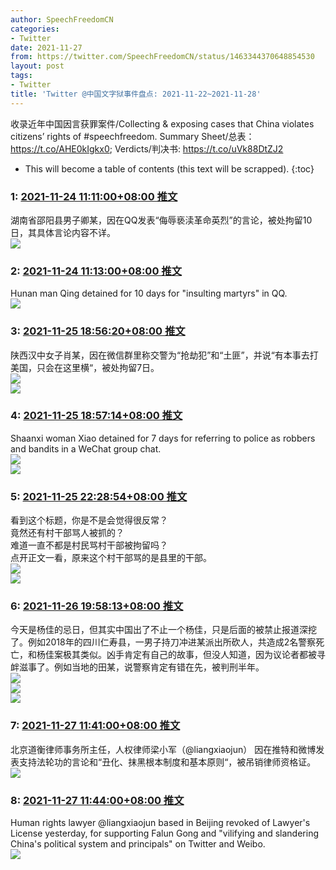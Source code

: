 ```yaml
---
author: SpeechFreedomCN
categories:
- Twitter
date: 2021-11-27
from: https://twitter.com/SpeechFreedomCN/status/1463344370648854530
layout: post
tags:
- Twitter
title: 'Twitter @中国文字狱事件盘点: 2021-11-22~2021-11-28'
---
```


收录近年中国因言获罪案件/Collecting & exposing cases that China violates citizens’ rights of #speechfreedom. Summary Sheet/总表：https://t.co/AHE0kIgkx0; Verdicts/判决书: https://t.co/uVk88DtZJ2 

* This will become a table of contents (this text will be scrapped).
{:toc}

### 1: [2021-11-24 11:11:00+08:00 推文](https://twitter.com/SpeechFreedomCN/status/1463344370648854530)

湖南省邵阳县男子卿某，因在QQ发表“侮辱亵渎革命英烈”的言论，被处拘留10日，其具体言论内容不详。<br><img style src="https://pbs.twimg.com/media/FE6hMXPX0AYDrYK?format=jpg&name=orig" referrerpolicy="no-referrer">

### 2: [2021-11-24 11:13:00+08:00 推文](https://twitter.com/SpeechFreedomCN/status/1463344873977917445)

Hunan man Qing detained for 10 days for "insulting martyrs" in QQ.<br><img style="" src="https://pbs.twimg.com/media/FE6hd4WXsAERgv2?format=jpg&name=orig" referrerpolicy="no-referrer">

### 3: [2021-11-25 18:56:20+08:00 推文](https://twitter.com/SpeechFreedomCN/status/1463823862999756801)

陕西汉中女子肖某，因在微信群里称交警为“抢劫犯”和“土匪”，并说“有本事去打美国，只会在这里横“，被处拘留7日。<br><img style src="https://pbs.twimg.com/media/FFCMBcpWQAUXO7s?format=jpg&name=orig" referrerpolicy="no-referrer"><br><img style src="https://pbs.twimg.com/media/FFCMBcvXsAcfg3Y?format=jpg&name=orig" referrerpolicy="no-referrer">

### 4: [2021-11-25 18:57:14+08:00 推文](https://twitter.com/SpeechFreedomCN/status/1463824091853504514)

Shaanxi woman Xiao detained for 7 days for referring to police as robbers and bandits in a WeChat group chat.<br><img style="" src="https://pbs.twimg.com/media/FFCMGb4XMAAzrNE?format=jpg&name=orig" referrerpolicy="no-referrer"><br><img style="" src="https://pbs.twimg.com/media/FFCMG7pXIAQADzq?format=jpg&name=orig" referrerpolicy="no-referrer">

### 5: [2021-11-25 22:28:54+08:00 推文](https://twitter.com/SpeechFreedomCN/status/1463877359334006791)

看到这个标题，你是不是会觉得很反常？<br>竟然还有村干部骂人被抓的？<br>难道一直不都是村民骂村干部被拘留吗？<br>点开正文一看，原来这个村干部骂的是县里的干部。<br><img style="" src="https://pbs.twimg.com/media/FFC8TVGWYAYsmai?format=jpg&name=orig" referrerpolicy="no-referrer"><br><img style="" src="https://pbs.twimg.com/media/FFC8UUPXoAgWaVq?format=jpg&name=orig" referrerpolicy="no-referrer">

### 6: [2021-11-26 19:58:13+08:00 推文](https://twitter.com/SpeechFreedomCN/status/1464201824437743617)

今天是杨佳的忌日，但其实中国出了不止一个杨佳，只是后面的被禁止报道深挖了。例如2018年的四川仁寿县，一男子持刀冲进某派出所砍人，共造成2名警察死亡，和杨佳案极其类似。凶手肯定有自己的故事，但没人知道，因为议论者都被寻衅滋事了。例如当地的田某，说警察肯定有错在先，被判刑半年。<br><img style="" src="https://pbs.twimg.com/media/FFHhwrGWUAM94ho?format=png&name=orig" referrerpolicy="no-referrer"><br><img style="" src="https://pbs.twimg.com/media/FFHh0d_XwB851I8?format=jpg&name=orig" referrerpolicy="no-referrer"><br><img style="" src="https://pbs.twimg.com/media/FFHh2uYXwBQAVY1?format=jpg&name=orig" referrerpolicy="no-referrer">

### 7: [2021-11-27 11:41:00+08:00 推文](https://twitter.com/SpeechFreedomCN/status/1464439083879395331)

北京道衡律师事务所主任，人权律师梁小军（@liangxiaojun） 因在推特和微博发表支持法轮功的言论和“丑化、抹黑根本制度和基本原则“，被吊销律师资格证。<br><img style="" src="https://pbs.twimg.com/media/FFJNq7aXwAA1ZdL?format=jpg&name=orig" referrerpolicy="no-referrer">

### 8: [2021-11-27 11:44:00+08:00 推文](https://twitter.com/SpeechFreedomCN/status/1464439838808104969)

Human rights lawyer @liangxiaojun based in Beijing revoked of Lawyer's License yesterday, for supporting Falun Gong and "vilifying and slandering China's political system and principals" on Twitter and Weibo.<br><img style="" src="https://pbs.twimg.com/media/FFJOfwnXoAww72M?format=jpg&name=orig" referrerpolicy="no-referrer">

